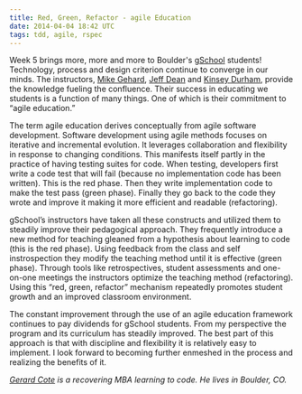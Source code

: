 ```yaml
---
title: Red, Green, Refactor - agile Education
date: 2014-04-04 18:42 UTC
tags: tdd, agile, rspec
---
```



Week 5 brings more, more and more to Boulder's [gSchool](http://www.gschool) students! Technology, process and design criterion continue to converge in our minds. The instructors, [Mike Gehard](https://twitter.com/mikegehard), [Jeff Dean](https://twitter.com/jeffrosoft) and [Kinsey Durham](https://twitter.com/KinseyAnnDurham), provide the knowledge fueling the confluence. Their success in educating we students is a function of many things. One of which is their commitment to “agile education.”

The term agile education derives conceptually from agile software development. Software development using agile methods focuses on iterative and incremental evolution. It leverages collaboration and flexibility in response to changing conditions. This manifests itself partly in the practice of having testing suites for code. When testing, developers first write a code test that will fail (because no implementation code has been written). This is the red phase. Then they write implementation code to make the test pass (green phase). Finally they go back to the code they wrote and improve it making it more efficient and readable (refactoring).

gSchool’s instructors have taken all these constructs and utilized them to steadily improve their pedagogical approach. They frequently introduce a new method for teaching gleaned from a hypothesis about learning to code (this is the red phase). Using feedback from the class and self instrospection they modify the teaching method until it is effective (green phase). Through tools like retrospectives, student assessments and one-on-one meetings the instructors optimize the teaching method (refactoring). Using this “red, green, refactor” mechanism repeatedly promotes student growth and an improved classroom environment.

The constant improvement through the use of an agile education framework continues to pay dividends for gSchool students. From my perspective the program and its curriculum has steadily improved. The best part of this approach is that with discipline and flexibility it is relatively easy to implement. I look forward to becoming further enmeshed in the process and realizing the benefits of it.


*[Gerard Cote](mailto:grcote@gmail.com) is a recovering MBA learning to code. He lives in Boulder, CO.*